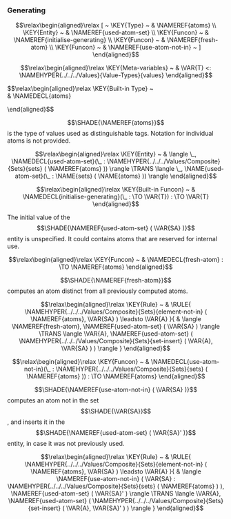 ### Generating
               


$$\relax\begin{aligned}\relax
  [ ~ 
  \KEY{Type} ~ & \NAMEREF{atoms} \\
  \KEY{Entity} ~ & \NAMEREF{used-atom-set} \\
  \KEY{Funcon} ~ & \NAMEREF{initialise-generating} \\
  \KEY{Funcon} ~ & \NAMEREF{fresh-atom} \\
  \KEY{Funcon} ~ & \NAMEREF{use-atom-not-in}
  ~ ]
\end{aligned}$$

$$\relax\begin{aligned}\relax
  \KEY{Meta-variables} ~ 
  & \VAR{T} <: \NAMEHYPER{../../../Values}{Value-Types}{values}
\end{aligned}$$

$$\relax\begin{aligned}\relax
  \KEY{Built-in Type} ~  
  & \NAMEDECL{atoms}  
  
\end{aligned}$$


  $$\SHADE{\NAMEREF{atoms}}$$ is the type of values used as distinguishable tags.
  Notation for individual atoms is not provided.


$$\relax\begin{aligned}\relax
  \KEY{Entity} ~ 
  & \langle \_, \NAMEDECL{used-atom-set}(\_ : \NAMEHYPER{../../../Values/Composite}{Sets}{sets}
                                                            ( \NAMEREF{atoms} )) \rangle \TRANS  \langle \_, \NAME{used-atom-set}(\_ : \NAME{sets}
                                                                                               ( \NAME{atoms} )) \rangle
\end{aligned}$$

$$\relax\begin{aligned}\relax
  \KEY{Built-in Funcon} ~ 
  & \NAMEDECL{initialise-generating}(\_ :  \TO \VAR{T}) :  \TO \VAR{T}
\end{aligned}$$


  The initial value of the $$\SHADE{\NAMEREF{used-atom-set}
           ( \VAR{SA} )}$$ entity is unspecified. It could
  contains atoms that are reserved for internal use.


$$\relax\begin{aligned}\relax
  \KEY{Funcon} ~ 
  & \NAMEDECL{fresh-atom} :  \TO \NAMEREF{atoms}
\end{aligned}$$


  $$\SHADE{\NAMEREF{fresh-atom}}$$ computes an atom distinct from all previously computed atoms.


$$\relax\begin{aligned}\relax
  \KEY{Rule} ~ 
    & \RULE{
      \NAMEHYPER{../../../Values/Composite}{Sets}{element-not-in}
        ( \NAMEREF{atoms},   
          \VAR{SA} ) \leadsto
        \VAR{A}
      }{
      &  \langle \NAMEREF{fresh-atom}, \NAMEREF{used-atom-set} ( \VAR{SA} ) \rangle \TRANS 
          \langle \VAR{A}, \NAMEREF{used-atom-set} ( \NAMEHYPER{../../../Values/Composite}{Sets}{set-insert}
                                                   ( \VAR{A},   
                                                     \VAR{SA} ) ) \rangle
      }
\end{aligned}$$

$$\relax\begin{aligned}\relax
  \KEY{Funcon} ~ 
  & \NAMEDECL{use-atom-not-in}(\_ : \NAMEHYPER{../../../Values/Composite}{Sets}{sets}
                                ( \NAMEREF{atoms} )) :  \TO \NAMEREF{atoms}
\end{aligned}$$


  $$\SHADE{\NAMEREF{use-atom-not-in}
           ( \VAR{SA} )}$$ computes an atom not in the set $$\SHADE{\VAR{SA}}$$, and inserts it
  in the $$\SHADE{\NAMEREF{used-atom-set}
           ( \VAR{SA}' )}$$ entity, in case it was not previously used.


$$\relax\begin{aligned}\relax
  \KEY{Rule} ~ 
    & \RULE{
      \NAMEHYPER{../../../Values/Composite}{Sets}{element-not-in}
        ( \NAMEREF{atoms},   
          \VAR{SA} ) \leadsto
        \VAR{A}
      }{
      &  \langle \NAMEREF{use-atom-not-in}
                              ( \VAR{SA} : \NAMEHYPER{../../../Values/Composite}{Sets}{sets}
                                            ( \NAMEREF{atoms} ) ), \NAMEREF{used-atom-set} ( \VAR{SA}' ) \rangle \TRANS 
          \langle \VAR{A}, \NAMEREF{used-atom-set} ( \NAMEHYPER{../../../Values/Composite}{Sets}{set-insert}
                                                   ( \VAR{A},   
                                                     \VAR{SA}' ) ) \rangle
      }
\end{aligned}$$



[Funcons-beta]: /CBS-beta/math/Funcons-beta
  "FUNCONS-BETA"
[Unstable-Funcons-beta]: /CBS-beta/math/Unstable-Funcons-beta
  "UNSTABLE-FUNCONS-BETA"
[Languages-beta]: /CBS-beta/math/Languages-beta
  "LANGUAGES-BETA"
[Unstable-Languages-beta]: /CBS-beta/math/Unstable-Languages-beta
  "UNSTABLE-LANGUAGES-BETA"
[CBS-beta]: /CBS-beta 
  "CBS-BETA"
